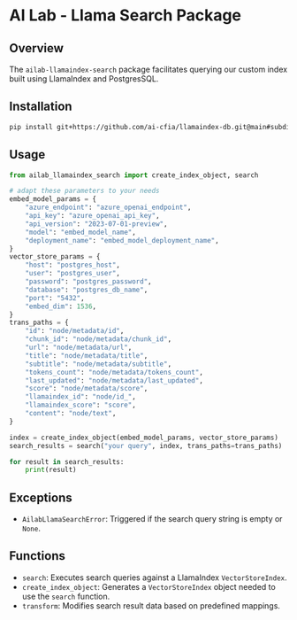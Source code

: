 # AI Lab - Llama Search Package

## Overview

The `ailab-llamaindex-search` package facilitates querying our custom index built using LlamaIndex and PostgresSQL.

## Installation

```bash
pip install git+https://github.com/ai-cfia/llamaindex-db.git@main#subdirectory=ailab-llamaindex-search
```

## Usage

```python
from ailab_llamaindex_search import create_index_object, search

# adapt these parameters to your needs
embed_model_params = {
    "azure_endpoint": "azure_openai_endpoint",
    "api_key": "azure_openai_api_key",
    "api_version": "2023-07-01-preview",
    "model": "embed_model_name",
    "deployment_name": "embed_model_deployment_name",
}
vector_store_params = {
    "host": "postgres_host",
    "user": "postgres_user",
    "password": "postgres_password",
    "database": "postgres_db_name",
    "port": "5432",
    "embed_dim": 1536,
}
trans_paths = {
    "id": "node/metadata/id",
    "chunk_id": "node/metadata/chunk_id",
    "url": "node/metadata/url",
    "title": "node/metadata/title",
    "subtitle": "node/metadata/subtitle",
    "tokens_count": "node/metadata/tokens_count",
    "last_updated": "node/metadata/last_updated",
    "score": "node/metadata/score",
    "llamaindex_id": "node/id_",
    "llamaindex_score": "score",
    "content": "node/text",
}

index = create_index_object(embed_model_params, vector_store_params)
search_results = search("your query", index, trans_paths=trans_paths)

for result in search_results:
    print(result)
```

## Exceptions

- `AilabLlamaSearchError`: Triggered if the search query string is empty or
  `None`.

## Functions

- `search`: Executes search queries against a LlamaIndex `VectorStoreIndex`.
- `create_index_object`: Generates a `VectorStoreIndex` object needed to use the
  `search` function.
- `transform`: Modifies search result data based on predefined mappings.
